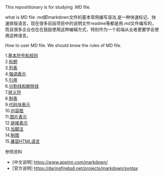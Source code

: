 This reposititonary is for studying .MD file.

what is MD file
.md即markdown文件的基本常用编写语法,是一种快速标记、快速排版语言，现在很多前段项目中的说明文件readme等都是用.md文件编写的，
而且很多企业也在在鼓励使用这种编辑方式，特别作为一个前端从业者更要学会使用这种语言。

How to user MD file.
We should know the rules of MD file.

1.[基本符号和规则](https://github.com/pactera-testing-wangyuzheng/Study_MD_files/blob/master/1.%E5%9F%BA%E6%9C%AC%E7%AC%A6%E5%8F%B7.md)<BR>
2.[标题](https://github.com/pactera-testing-wangyuzheng/Study_MD_files/blob/master/2.%E6%A0%87%E9%A2%98.md)<BR>
3.[列表](https://github.com/pactera-testing-wangyuzheng/Study_MD_files/blob/master/3.%E5%88%97%E8%A1%A8.md)<BR>
4.[强调表示](https://github.com/pactera-testing-wangyuzheng/Study_MD_files/blob/master/4.%E5%BC%BA%E8%B0%83%E8%A1%A8%E7%A4%BA.md)<BR>
5.[引用](https://github.com/pactera-testing-wangyuzheng/Study_MD_files/blob/master/5.%E5%BC%95%E7%94%A8.md)<BR>
6.[分割线和删除线](https://github.com/pactera-testing-wangyuzheng/Study_MD_files/blob/master/6.%E5%88%86%E5%89%B2%E7%BA%BF%E5%92%8C%E5%88%A0%E9%99%A4%E7%BA%BF.md)<BR>
7.[转义符](https://github.com/pactera-testing-wangyuzheng/Study_MD_files/blob/master/7.%E8%BD%AC%E4%B9%89%E7%AC%A6.md)<BR>
8.[制表](https://github.com/pactera-testing-wangyuzheng/Study_MD_files/blob/master/8.%E5%88%B6%E8%A1%A8.md)<BR>
9.[代码块表示](https://github.com/pactera-testing-wangyuzheng/Study_MD_files/blob/master/9.%E4%BB%A3%E7%A0%81%E5%9D%97%E8%A1%A8%E7%A4%BA.md)<BR>
10.[内容框](https://github.com/pactera-testing-wangyuzheng/Study_MD_files/blob/master/10.%E5%86%85%E5%AE%B9%E6%A1%86.md)<BR>
11.[图片表示](https://github.com/pactera-testing-wangyuzheng/Study_MD_files/blob/master/11.%E5%9B%BE%E7%89%87%E8%A1%A8%E7%A4%BA.md)<BR>
12.[链接表示](https://github.com/pactera-testing-wangyuzheng/Study_MD_files/blob/master/12.%E9%93%BE%E6%8E%A5%E8%A1%A8%E7%A4%BA.md)<BR>
13.[加脚注](https://github.com/pactera-testing-wangyuzheng/Study_MD_files/blob/master/13.%E5%8A%A0%E8%84%9A%E6%B3%A8.md)<BR>
14.[制图](https://github.com/pactera-testing-wangyuzheng/Study_MD_files/blob/master/14.%E5%88%B6%E5%9B%BE.md)<BR>
15.[兼容HTML语言]()<BR>


参照资料

* [中文说明] https://www.appinn.com/markdown/
* [官方说明] https://daringfireball.net/projects/markdown/syntax
